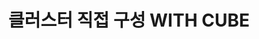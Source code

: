 ---
title: "클러스터 직접 구성 WITH CUBE"
excerpt: ""
permalink: /docs/zh/8.2/
redirect_from:
  - /theme-setup/
toc: true
toc_sticky: true
sidebar:
  nav: "zh"
---